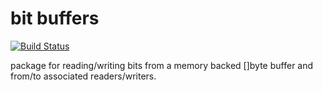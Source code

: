 # bit buffers

[![Build Status](https://travis-ci.org/irifrance/bb.svg?branch=master)](https://travis-ci.org/irifrance/bb)

package for reading/writing bits from a memory backed []byte buffer
and from/to associated readers/writers.

